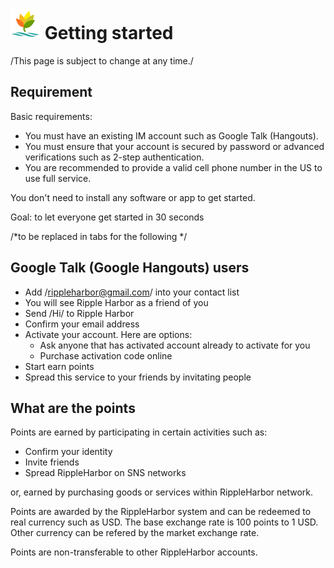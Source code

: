 ![logo](assets/img/logo48.png) Getting started
==========

/This page is subject to change at any time./

Requirement
----------

Basic requirements:

* You must have an existing IM account such as Google Talk (Hangouts).
* You must ensure that your account is secured by password or advanced verifications such as 2-step authentication. 
* You are recommended to provide a valid cell phone number in the US to use full service.

You don't need to install any software or app to get started.

Goal: to let everyone get started in 30 seconds

/*to be replaced in tabs for the following */

Google Talk (Google Hangouts) users
---------

- Add /rippleharbor@gmail.com/ into your contact list
- You will see Ripple Harbor as a friend of you
- Send /Hi/ to Ripple Harbor
- Confirm your email address
- Activate your account. Here are options:
	- Ask anyone that has activated account already to activate for you
	- Purchase activation code online
- Start earn points
- Spread this service to your friends by invitating people

What are the points
----------

Points are earned by participating in certain activities such as:

* Confirm your identity
* Invite friends
* Spread RippleHarbor on SNS networks

or, earned by purchasing goods or services within RippleHarbor network.

Points are awarded by the RippleHarbor system and can be redeemed to real currency such as USD. The base exchange rate is 100 points to 1 USD. Other currency can be refered by the market exchange rate.

Points are non-transferable to other RippleHarbor accounts.

